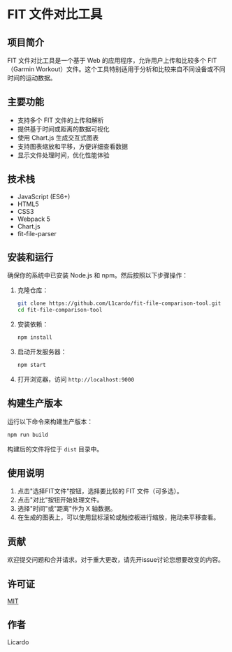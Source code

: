 # FIT 文件对比工具

## 项目简介

FIT 文件对比工具是一个基于 Web 的应用程序，允许用户上传和比较多个 FIT（Garmin Workout）文件。这个工具特别适用于分析和比较来自不同设备或不同时间的运动数据。

## 主要功能

- 支持多个 FIT 文件的上传和解析
- 提供基于时间或距离的数据可视化
- 使用 Chart.js 生成交互式图表
- 支持图表缩放和平移，方便详细查看数据
- 显示文件处理时间，优化性能体验

## 技术栈

- JavaScript (ES6+)
- HTML5
- CSS3
- Webpack 5
- Chart.js
- fit-file-parser

## 安装和运行

确保你的系统中已安装 Node.js 和 npm。然后按照以下步骤操作：

1. 克隆仓库：
   ```bash
   git clone https://github.com/L1cardo/fit-file-comparison-tool.git
   cd fit-file-comparison-tool
   ```

2. 安装依赖：
   ```bash
   npm install
   ```

3. 启动开发服务器：
   ```bash
   npm start
   ```

4. 打开浏览器，访问 `http://localhost:9000`

## 构建生产版本

运行以下命令来构建生产版本：

```bash
npm run build
```

构建后的文件将位于 `dist` 目录中。

## 使用说明

1. 点击"选择FIT文件"按钮，选择要比较的 FIT 文件（可多选）。
2. 点击"对比"按钮开始处理文件。
3. 选择"时间"或"距离"作为 X 轴数据。
4. 在生成的图表上，可以使用鼠标滚轮或触控板进行缩放，拖动来平移查看。

## 贡献

欢迎提交问题和合并请求。对于重大更改，请先开issue讨论您想要改变的内容。

## 许可证

[MIT](https://choosealicense.com/licenses/mit/)

## 作者

Licardo

